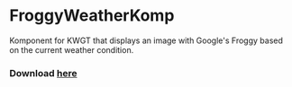 # FroggyWeatherKomp

Komponent for KWGT that displays an image with Google's Froggy based on the current weather condition.

### Download [here](https://github.com/FroggyWeatherKomp/releases/latest)
